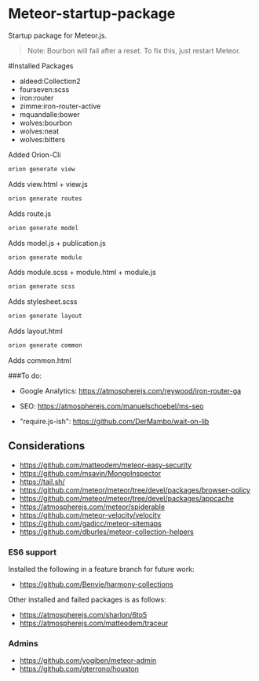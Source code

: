 Meteor-startup-package
======================


Startup package for Meteor.js. 

> Note: Bourbon will fail after a reset. To fix this, just restart Meteor.

#Installed Packages
* aldeed:Collection2
* fourseven:scss
* iron:router
* zimme:iron-router-active
* mquandalle:bower
* wolves:bourbon
* wolves:neat
* wolves:bitters


Added Orion-Cli

```bash
orion generate view
```
Adds view.html + view.js

```bash
orion generate routes
```
Adds route.js

```bash
orion generate model
```
Adds model.js + publication.js

```bash
orion generate module
```
Adds module.scss + module.html + module.js

```bash
orion generate scss
```
Adds stylesheet.scss

```bash
orion generate layout
```
Adds layout.html

```bash
orion generate common
```
Adds common.html


###To do:
* Google Analytics:
https://atmospherejs.com/reywood/iron-router-ga

* SEO:
https://atmospherejs.com/manuelschoebel/ms-seo

* "require.js-ish": 
https://github.com/DerMambo/wait-on-lib

## Considerations
* https://github.com/matteodem/meteor-easy-security
* https://github.com/msavin/MongoInspector
* https://tail.sh/
* https://github.com/meteor/meteor/tree/devel/packages/browser-policy
* https://github.com/meteor/meteor/tree/devel/packages/appcache
* https://atmospherejs.com/meteor/spiderable
* https://github.com/meteor-velocity/velocity
* https://github.com/gadicc/meteor-sitemaps
* https://github.com/dburles/meteor-collection-helpers

### ES6 support
Installed the following in a feature branch for future work:
* https://github.com/Benvie/harmony-collections

Other installed and failed packages is as follows:
* https://atmospherejs.com/sharlon/6to5 
* https://atmospherejs.com/matteodem/traceur

### Admins
* https://github.com/yogiben/meteor-admin
* https://github.com/gterrono/houston